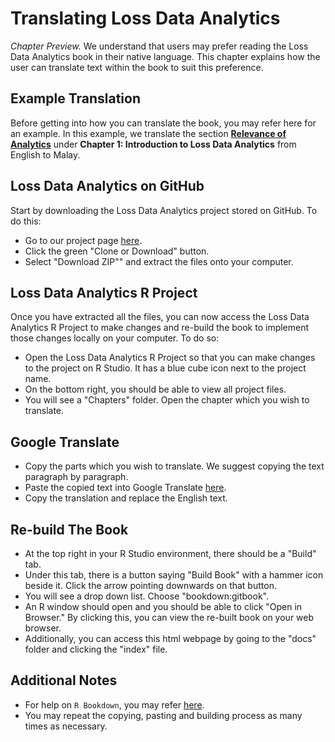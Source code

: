 # Translating Loss Data Analytics

*Chapter Preview.* We understand that users may prefer reading the Loss Data Analytics book in their native language. This chapter explains how the user can translate text within the book to suit this preference.

## Example Translation
Before getting into how you can translate the book, you may refer here for an example. In this example, we translate the section [**Relevance of Analytics**](https://alyaanuval.github.io/LDATranslate/C-Intro.html#S:Intro) under **Chapter 1: Introduction to Loss Data Analytics** from English to Malay.

## Loss Data Analytics on GitHub
Start by downloading the Loss Data Analytics project stored on GitHub. To do this:

* Go to our project page [here](https://github.com/OpenActTexts/Loss-Data-Analytics).
* Click the green "Clone or Download" button.
* Select "Download ZIP"" and extract the files onto your computer.

## Loss Data Analytics R Project
Once you have extracted all the files, you can now access the Loss Data Analytics R Project to make changes and re-build the book to implement those changes locally on your computer. To do so:

* Open the Loss Data Analytics R Project so that you can make changes to the project on R Studio. It has a blue cube icon next to the project name.
* On the bottom right, you should be able to view all project files.
* You will see a "Chapters" folder. Open the chapter which you wish to translate. 

## Google Translate
* Copy the parts which you wish to translate. We suggest copying the text paragraph by paragraph.
* Paste the copied text into Google Translate [here](https://translate.google.com/).
* Copy the translation and replace the English text.

## Re-build The Book
* At the top right in your R Studio environment, there should be a "Build" tab.
* Under this tab, there is a button saying "Build Book" with a hammer icon beside it. Click the arrow pointing downwards on that button.
* You will see a drop down list. Choose "bookdown:gitbook".
* An R window should open and you should be able to click "Open in Browser." By clicking this, you can view the re-built book on your web browser.
* Additionally, you can access this html webpage by going to the "docs" folder and clicking the "index" file.

## Additional Notes
* For help on `R Bookdown`, you may refer [here](https://bookdown.org/yihui/bookdown/).
* You may repeat the copying, pasting and building process as many times as necessary.
